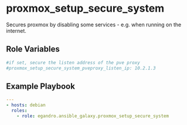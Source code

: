 proxmox_setup_secure_system
=========

Secures proxmox by disabling some services - e.g. when running on the internet.

Role Variables
--------------

```yml
#if set, secure the listen address of the pve proxy
#proxmox_setup_secure_system_pveproxy_listen_ip: 10.2.1.3
```

Example Playbook
----------------

```yml
---
- hosts: debian
  roles:
    - role: egandro.ansible_galaxy.proxmox_setup_secure_system
```
